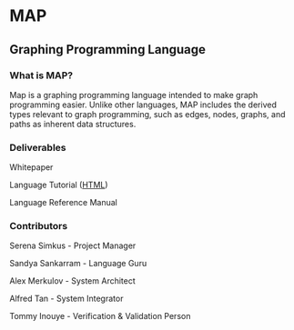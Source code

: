 # MAP
## Graphing Programming Language

### What is MAP?
Map is a graphing programming language intended to make graph programming easier. Unlike other languages, MAP includes the derived types relevant to graph programming, such as edges, nodes, graphs, and paths as inherent data structures. 

### Deliverables
Whitepaper

Language Tutorial ([HTML](http://plt-map.github.io/map))

Language Reference Manual

### Contributors
Serena Simkus - Project Manager

Sandya Sankarram - Language Guru

Alex Merkulov - System Architect

Alfred Tan - System Integrator

Tommy Inouye - Verification & Validation Person
